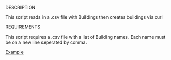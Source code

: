 DESCRIPTION

This script reads in a .csv file with Buildings then creates buildings via curl

REQUIREMENTS

This script requires a .csv file with a list of Building names. Each name must be on a
new line seperated by comma.

[Example](example-buildings.csv)
